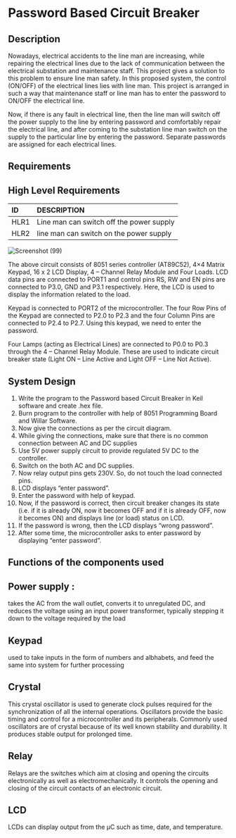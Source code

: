 # Password Based Circuit Breaker
## Description 
Nowadays, electrical accidents to the line man are increasing, while repairing the electrical lines due to the lack of communication between the electrical substation and maintenance staff. This project gives a solution to this problem to ensure line man safety. In this proposed system, the control (ON/OFF) of the electrical lines lies with line man. This project is arranged in such a way that maintenance staff or line man has to enter the password to ON/OFF the electrical line.


 Now, if there is any fault in electrical line, then the line man will switch off the power supply to the line by entering password and comfortably repair the electrical line, and after coming to the substation line man switch on the supply to the particular line by entering the password. Separate passwords are assigned for each electrical lines.
 
 
## Requirements 
## High Level Requirements
|ID|DESCRIPTION                               |
|:-|:-----------------------------------------|
|HLR1|Line man can switch off the power supply|
|HLR2|line man can switch on the power supply |

![Screenshot (99)](https://user-images.githubusercontent.com/98865009/154733580-6f502432-d3b9-4bf7-8486-56e9c65b5752.png)


The above circuit consists of 8051 series controller (AT89C52), 4×4 Matrix Keypad, 16 x 2 LCD Display, 4 – Channel Relay Module and Four Loads. LCD data pins are connected to PORT1 and control pins RS, RW and EN pins are connected to P3.0, GND and P3.1 respectively. Here, the LCD is used to display the information related to the load.

Keypad is connected to PORT2 of the microcontroller. The four Row Pins of the Keypad are connected to P2.0 to P2.3 and the four Column Pins are connected to P2.4 to P2.7. Using this keypad, we need to enter the password.

Four Lamps (acting as Electrical Lines) are connected to P0.0 to P0.3 through the 4 – Channel Relay Module. These are used to indicate circuit breaker state (Light ON – Line Active and Light OFF – Line Not Active).

## System Design
1. Write the program to the Password based Circuit Breaker in Keil software and create .hex file.
2. Burn program to the controller with help of 8051 Programming Board and Willar Software.
3. Now give the connections as per the circuit diagram.
4. While giving the connections, make sure that there is no common connection between AC and DC supplies
5. Use 5V power supply circuit to provide regulated 5V DC to the controller.
6.  Switch on the both AC and DC supplies.
7. Now relay output pins gets 230V. So, do not touch the load connected pins.
8. LCD displays “enter password”.
9. Enter the password with help of keypad.
10. Now, if the password is correct, then circuit breaker changes its state (i.e. if it is already ON, now it becomes OFF and if it is already OFF, now it becomes ON) and displays line (or load) status on LCD.
11. If the password is wrong, then the LCD displays “wrong password”.
12. After some time, the microcontroller asks to enter password by displaying “enter password”.


## Functions of the components used
## Power supply :
takes the AC from the wall outlet, converts it to unregulated DC, and reduces the voltage using an input power transformer, typically stepping it down to the voltage required by the load

## Keypad
used to take inputs in the form of numbers and albhabets, and feed the same into system for further processing

## Crystal 
 This crystal oscillator is used to generate clock pulses required for the synchronization of all the internal operations.
 Oscillators provide the basic timing and control for a microcontroller and its peripherals. Commonly used oscillators are of crystal because of its well known stability and durability. It produces stable output for prolonged time.
 
 ## Relay
Relays are the switches which aim at closing and opening the circuits electronically as well as electromechanically. It controls the opening and closing of the circuit contacts of an electronic circuit.

## LCD 
LCDs can display output from the µC such as time, date, and temperature.
